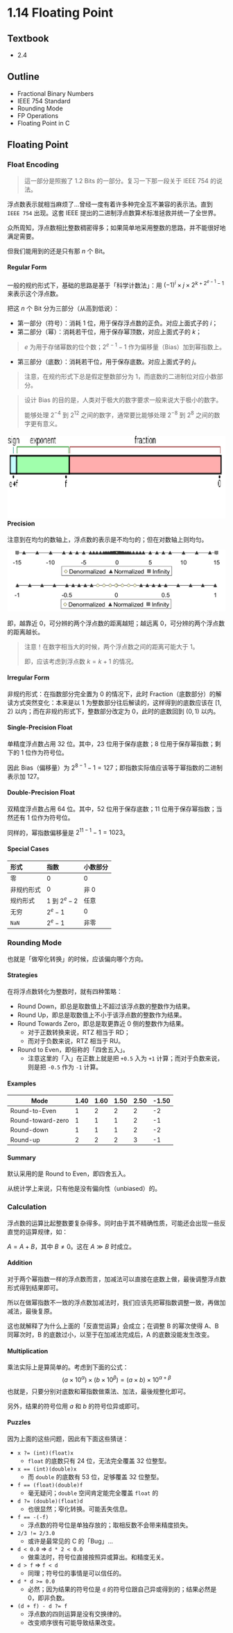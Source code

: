 # 1.14 Floating Point

## Textbook

* 2.4

## Outline

* Fractional Binary Numbers
* IEEE 754 Standard
* Rounding Mode
* FP Operations
* Floating Point in C

## Floating Point

### Float Encoding

> 這一部分是照搬了 1.2 Bits 的一部分。复习一下那一段关于 IEEE 754 的说法。

浮点数表示就相当麻烦了…曾经一度有着许多种完全互不兼容的表示法。直到 `IEEE 754` 出现。这套 IEEE 提出的二进制浮点数算术标准拯救并统一了全世界。

众所周知，浮点数相比整数稠密得多；如果简单地采用整数的思路，并不能很好地满足需要。

但我们能用到的还是只有那 $n$ 个 Bit。

#### Regular Form

一般的规约形式下，基础的思路是基于「科学计数法」：用 $(-1)^i \times j \times 2^{k + 2^{e-1} - 1}$ 来表示这个浮点数。

把这 $n$ 个 Bit 分为三部分（从高到低说）：

* 第一部分（符号）：消耗 $1$ 位，用于保存浮点数的正负。对应上面式子的 $i$；
* 第二部分（幂）：消耗若干位，用于保存幂顶数，对应上面式子的 $k$；

> $e$ 为用于存储幂数的位个数；$2^{e-1}-1$ 作为偏移量（Bias）加到幂指数上。

* 第三部分（底数）：消耗若干位，用于保存底数。对应上面式子的 $j$。

> 注意，在规约形式下总是假定整数部分为 $1$，而底数的二进制位对应小数部分。

> 设计 Bias 的目的是，人类对于极大的数字要求一般来说大于极小的数字。
>
> 能够处理 $2^{-4}$ 到 $2^{12}$ 之间的数字，通常要比能够处理  $2^{-8}$ 到 $2^8$ 之间的数字更有意义。



#### ![img](1-14-float.assets/watermark,g_7,image_d2F0ZXIvYmFpa2U4MA==,xp_5,yp_5.png)Precision

注意到在均匀的数轴上，浮点数的表示是不均匀的；但在对数轴上则均匀。

![image-20200711100240826](1-14-float.assets/image-20200711100240826.png)

即，越靠近 $0$，可分辨的两个浮点数的距离越短；越远离 $0$，可分辨的两个浮点数的距离越长。

> 注意！在数字相当大的时候，两个浮点数之间的距离可能大于 $1$。
>
> 即，应该考虑到浮点数 $k = k + 1$ 的情况。

#### Irregular Form

非规约形式：在指数部分完全置为 $0$ 的情况下，此时 Fraction（底数部分）的解读方式突然变化：本来是以 $1$ 为整数部分往后解读的，这样得到的底数应该在 $[1, 2)$ 以内；而在非规约形式下，整数部分改定为 $0$，此时的底数回到 $(0, 1)$ 以内。

#### Single-Precision Float

单精度浮点数占用 $32$ 位。其中，$23$ 位用于保存底数；$8$ 位用于保存幂指数；剩下的 $1$ 位作为符号位。

因此 Bias（偏移量）为 $2^{8 - 1} - 1 = 127$；即指数实际值应该等于幂指数的二进制表示加 $127$。

#### Double-Precision Float

双精度浮点数占用 $64$ 位。其中，$52$ 位用于保存底数；$11$ 位用于保存幂指数；当然还有 $1$ 位作为符号位。

同样的，幂指数偏移量是 $2^{11 - 1} - 1 = 1023$。

#### Special Cases

| 形式       | 指数             | 小数部分 |
| :--------- | :--------------- | :------- |
| 零         | $0$              | $0$      |
| 非规约形式 | $0$              | 非 $0$   |
| 规约形式   | $1$ 到 $2^e - 2$ | 任意     |
| 无穷       | $2^e - 1$        | $0$      |
| `NaN`      | $2^e - 1$        | 非零     |

### Rounding Mode

也就是「做窄化转换」的时候，应该偏向哪个方向。

#### Strategies

在将浮点数转化为整数时，就有四种策略：

* Round Down，即总是取数值上不超过该浮点数的整数作为结果。
* Round Up，即总是取数值上不小于该浮点数的整数作为结果。
* Round Towards Zero，即总是取更靠近 0 侧的整数作为结果。
	* 对于正数转换来说，RTZ 相当于 RD；
	* 而对于负数来说，RTZ 相当于 RU。
* Round to Even，即俗称的「四舍五入」。
	* 注意这里的「入」在正数上就是把 `+0.5` 入为 `+1` 计算；而对于负数来说，则是把 `-0.5` 作为 `-1` 计算。

#### Examples

| Mode              | 1.40 | 1.60 | 1.50 | 2.50 | -1.50 |
| ----------------- | ---- | ---- | ---- | ---- | ----- |
| Round-to-Even     | 1    | 2    | 2    | 2    | -2    |
| Round-toward-zero | 1    | 1    | 1    | 2    | -1    |
| Round-down        | 1    | 1    | 1    | 2    | -2    |
| Round-up          | 2    | 2    | 2    | 3    | -1    |

#### Summary

默认采用的是 Round to Even，即四舍五入。

从统计学上来说，只有他是没有偏向性（unbiased）的。

### Calculation

浮点数的运算比起整数要复杂得多。同时由于其不精确性质，可能还会出现一些反直觉的运算规律，如：

$A = A + B$，其中 $B \ne 0$。这在 $A \gg B$ 时成立。

 #### Addition

对于两个幂指数一样的浮点数而言，加减法可以直接在底数上做，最後调整浮点数形式得到结果即可。

所以在做幂指数不一致的浮点数加减法时，我们应该先把幂指数调整一致，再做加减法，最後复原。

这也就解释了为什么上面的「反直觉运算」会成立；在调整 B 的幂次使得 A、B 同幂次时，B 的底数过小，以至于在加减法完成后，A 的底数没能发生改变。

#### Multiplication

乘法实际上是算简单的。考虑到下面的公式：
$$
(a \times 10^\alpha) \times (b \times 10^\beta) = (a \times b) \times 10 ^{\alpha + \beta}
$$
也就是，只要分别对底数和幂指数做乘法、加法，最後规整化即可。

另外，结果的符号位用 $a$ 和 $b$ 的符号位异或即可。

#### Puzzles

因为上面的这些问题，因此有下面这些猜谜：

* `x ?= (int)(float)x`
	* `float` 的底数只有 24 位，无法完全覆盖 32 位整型。
* `x == (int)(double)x`
	* 而 `double` 的底数有 53 位，足够覆盖 32 位整型。
* `f == (float)(double)f`
	* 毫无疑问；`double` 空间肯定能完全覆盖 `float` 的
* `d ?= (double)(float)d`
	* 也很显然；窄化转换。可能丢失信息。
* `f == -(-f)`
	* 浮点数的符号位是单独存放的；取相反数不会带来精度损失。
* `2/3 != 2/3.0`
	* 或许是最常见的 C 的「Bug」…
* `d < 0.0` => `d * 2 < 0.0`
	* 做乘法时，符号位直接按照异或算出。和精度无关。
* `d > f` => `f < d`
	* 同理；符号位的事情是可以信任的。
* `d * d >= 0.0`
	* 必然；因为结果的符号位是 `d` 的符号位跟自己异或得到的；结果必然是 0，即非负数。
* `(d + f) - d ?= f`
	* 浮点数的四则运算是没有交换律的。
	* 改变顺序很有可能导致结果改变。

